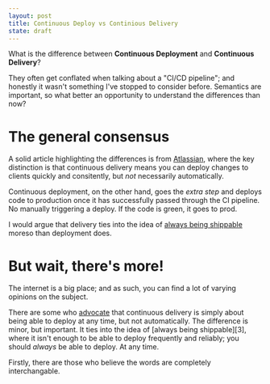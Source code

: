 ```yaml
---
layout: post
title: Continuous Deploy vs Continious Delivery
state: draft
---
```

What is the difference between **Continuous Deployment** and **Continuous Delivery**?

They often get conflated when talking about a "CI/CD pipeline"; and honestly it wasn't something
I've stopped to consider before. Semantics are important, so what better an opportunity to understand the differences than now?

# The general consensus

A solid article highlighting the differences is from [Atlassian][1], where the key distinction is that
continuous delivery means you can deploy changes to clients quickly and consitently, but _not_ necessarily automatically.

Continuous deployment, on the other hand, goes the _extra step_ and deploys code to production once it has successfully
passed through the CI pipeline. No manually triggering a deploy. If the code is green, it goes to prod.

I would argue that delivery ties into the idea of [always being shippable][2] moreso than deployment does.


# But wait, there's more!

The internet is a big place; and as such, you can find a lot of varying opinions on the subject.

There are some who [advocate][2] that continuous delivery is simply about being able to deploy at any
time, but not automatically. The difference is minor, but important. It ties into the idea of [always being shippable][3], where 
it isn't enough to be able to deploy frequently and reliably; you should _always_ be able to deploy. At any time.






Firstly, there are those who believe the words are completely interchangable.

[1]: https://www.atlassian.com/continuous-delivery/principles/continuous-integration-vs-delivery-vs-deployment
[2]: https://dri.es/always-be-shippable
